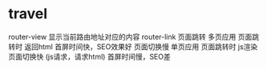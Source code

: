 # travel
 
 router-view 显示当前路由地址对应的内容
 router-link 页面跳转
 多页应用  页面跳转时 返回html
    首屏时间快，SEO效果好
    页面切换慢
  单页应用  页面跳转时 js渲染
    页面切换快 (js请求，请求html)
    首屏时间慢，SEO差

  
